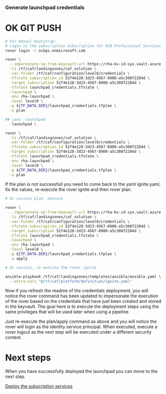 
### Generate launchpad credentials
#   OK GIT PUSH

```bash
# For manual bootstrap:
# Login to the subscription Subscription for OCB Professional Services with the user rahmat.hadi@ocbps.onmicrosoft.com
rover login -t ocbps.onmicrosoft.com

rover \
  --impersonate-sp-from-keyvault-url https://rha-kv-id-syx.vault.azure.net/ \
  -lz /tf/caf/landingzones/caf_solution \
  -var-folder /tf/caf/configuration/level0/credentials \
  -tfstate_subscription_id 52f4e128-3d23-4567-8900-a5c308f2284d \
  -target_subscription 52f4e128-3d23-4567-8900-a5c308f2284d \
  -tfstate launchpad_credentials.tfstate \
  -launchpad \
  -env rha-launchpad \
  -level level0 \
  -p ${TF_DATA_DIR}/launchpad_credentials.tfplan \
  -a plan

## sans -launchpad
  -launchpad \

rover \
  -lz /tf/caf/landingzones/caf_solution \
  -var-folder /tf/caf/configuration/level0/credentials \
  -tfstate_subscription_id 52f4e128-3d23-4567-8900-a5c308f2284d \
  -target_subscription 52f4e128-3d23-4567-8900-a5c308f2284d \
  -tfstate launchpad_credentials.tfstate \
  -env rha-launchpad \
  -level level0 \
  -p ${TF_DATA_DIR}/launchpad_credentials.tfplan \
  -a plan

```

If the plan is not successfull you need to come back to the yaml ignite.yaml, fix the values, re-execute the rover ignite and then rover plan.


```bash 
# On success plan, execute

rover \
  --impersonate-sp-from-keyvault-url https://rha-kv-id-syx.vault.azure.net/ \
  -lz /tf/caf/landingzones/caf_solution \
  -var-folder /tf/caf/configuration/level0/credentials \
  -tfstate_subscription_id 52f4e128-3d23-4567-8900-a5c308f2284d \
  -target_subscription 52f4e128-3d23-4567-8900-a5c308f2284d \
  -tfstate launchpad_credentials.tfstate \
  -launchpad \
  -env rha-launchpad \
  -level level0 \
  -p ${TF_DATA_DIR}/launchpad_credentials.tfplan \
  -a apply

```

```bash
# On success, re-execute the rover ignite

ansible-playbook /tf/caf/landingzones/templates/ansible/ansible.yaml \
  --extra-vars "@/tf/caf/platform/definition/ignite.yaml"

```

Now if you refresh the readme of the credentials deployment, you will notice the rover command has been updated to impersonate the execution of the rover based on the credentials that have just been created and stored in the keyvault. The goal here is to execute the deployment steps using the same privileges that will be used later when using a pipeline.

Just re-execute the plan/apply command as above and you will notice the rover will login as the identity service principal. When executed, execute a rover logout as the next step will be executed under a different security context.

# Next steps

When you have successfully deployed the launchpad you can  move to the next step.

 [Deploy the subscription services](../../level1/subscriptions/readme.md)
